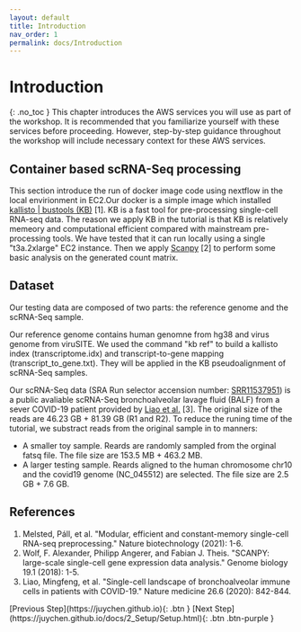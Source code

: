 ```yaml
---
layout: default
title: Introduction
nav_order: 1
permalink: docs/Introduction
---
```


# Introduction
{: .no_toc }
This chapter introduces the AWS services you will use as part of the workshop. It is recommended that you familiarize yourself with these services before proceeding. However, step-by-step guidance throughout the workshop will include necessary context for these AWS services.

## Container based scRNA-Seq processing
This section introduce the run of docker image code using nextflow in the local envirionment in EC2.Our docker is a simple image which installed [kallisto | bustools (KB)](https://www.kallistobus.tools) [1]. KB is a fast tool for pre-processing single-cell RNA-seq data. The reason we apply KB in the tutorial is that KB is relatively memeory and computational efficient compared with mainstream pre-processing tools. We have tested that it can run locally using a single "t3a.2xlarge" EC2 instance. Then we apply [Scanpy](https://scanpy.readthedocs.io/en/stable/) [2] to perform some basic analysis on the generated count matrix.

## Dataset

Our testing data are composed of two parts: the reference genome and the scRNA-Seq sample.

Our reference genome contains human genomne from hg38 and virus genome from viruSITE. We used the command "kb ref" to build a kallisto index (transcriptome.idx) and transcript-to-gene mapping (transcript_to_gene.txt). They will be applied in the KB pseudoalignment of scRNA-Seq samples.

Our scRNA-Seq data (SRA Run selector accension number: [SRR11537951](https://www-ncbi-nlm-nih-gov.ezproxy.u-pec.fr/Traces/study/?acc=SRR11537951)) is a public avaliable scRNA-Seq bronchoalveolar lavage fluid (BALF) from a sever COVID-19 patient provided by [Liao et al.](https://doi.org/10.1038/s41591-020-0901-9) [3]. The original size of the reads are 46.23 GB + 81.39 GB (R1 and R2). To reduce the runing time of the tutorial, we substract reads from the original sample in to manners: 
- A smaller toy sample. Reards are randomly sampled from the orginal fatsq file. The file size are 153.5 MB + 463.2 MB.
- A larger testing sample. Reards aligned to the human chromosome chr10 and the covid19 genome (NC_045512) are selected. The file size are 2.5 GB + 7.6 GB.


## References
1. Melsted, Páll, et al. "Modular, efficient and constant-memory single-cell RNA-seq preprocessing." Nature biotechnology (2021): 1-6.
2. Wolf, F. Alexander, Philipp Angerer, and Fabian J. Theis. "SCANPY: large-scale single-cell gene expression data analysis." Genome biology 19.1 (2018): 1-5.
3. Liao, Mingfeng, et al. "Single-cell landscape of bronchoalveolar immune cells in patients with COVID-19." Nature medicine 26.6 (2020): 842-844.

<div class="code-example" markdown="1">
[Previous Step](https://juychen.github.io){: .btn }
[Next Step](https://juychen.github.io/docs/2_Setup/Setup.html){: .btn .btn-purple }
</div>